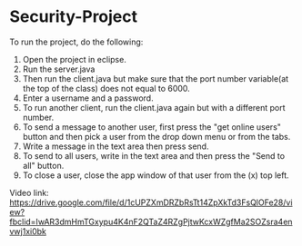 # Security-Project

To run the project, do the following:
1) Open the project in eclipse.
2) Run the server.java
3) Then run the client.java but make sure that the port number variable(at the top of the class) does not equal to 6000.
4) Enter a username and a password.
5) To run another client, run the client.java again but with a different port number.
6) To send a message to another user, first press the "get online users" button and then pick a user from the drop down menu or from the tabs.
7) Write a message in the text area then press send.
8) To send to all users, write in the text area and then press the "Send to all" button.
9) To close a user, close the app window of that user from the (x) top left.


Video link: https://drive.google.com/file/d/1cUPZXmDRZbRsTt14ZpXkTd3FsQlOFe28/view?fbclid=IwAR3dmHmTGxypu4K4nF2QTaZ4RZgPjtwKcxWZgfMa2SOZsra4envwj1xi0bk
